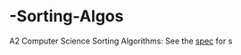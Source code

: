 # -Sorting-Algos
A2 Computer Science Sorting Algorithms: See the [spec](http://www.ocr.org.uk/Images/170844-specification-accredited-a-level-gce-computer-science-h446.pdf) for s
